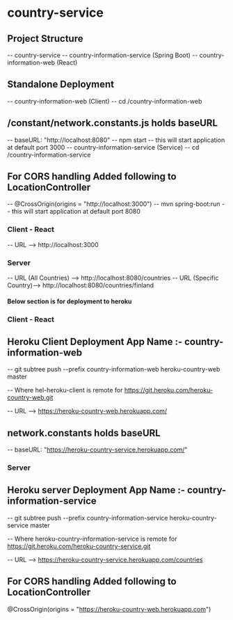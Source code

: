 # country-service

## Project Structure

-- country-service
-- country-information-service (Spring Boot)
-- country-information-web (React)

## Standalone Deployment

-- country-information-web (Client)
-- cd /country-information-web

## /constant/network.constants.js holds baseURL

-- baseURL: "http://localhost:8080"
-- npm start
-- this will start application at default port 3000
-- country-information-service (Service)
-- cd /country-information-service

## For CORS handling Added following to LocationController

-- @CrossOrigin(origins = "http://localhost:3000")
-- mvn spring-boot:run
-- this will start application at default port 8080

### Client - React

-- URL --> http://localhost:3000

### Server

-- URL (All Countries) --> http://localhost:8080/countries
-- URL (Specific Country)--> http://localhost:8080/countries/finland

#### Below section is for deployment to heroku

### Client - React

## Heroku Client Deployment App Name :- country-information-web

-- git subtree push --prefix country-information-web heroku-country-web master

-- Where hel-heroku-client is remote for
https://git.heroku.com/heroku-country-web.git

-- URL --> https://heroku-country-web.herokuapp.com/

## network.constants holds baseURL

-- baseURL: "https://heroku-country-service.herokuapp.com/"

### Server

## Heroku server Deployment App Name :- country-information-service

-- git subtree push --prefix country-information-service heroku-country-service master

-- Where heroku-country-information-service is remote for
https://git.heroku.com/heroku-country-service.git

-- URL --> https://heroku-country-service.herokuapp.com/countries

## For CORS handling Added following to LocationController

@CrossOrigin(origins = "https://heroku-country-web.herokuapp.com")
